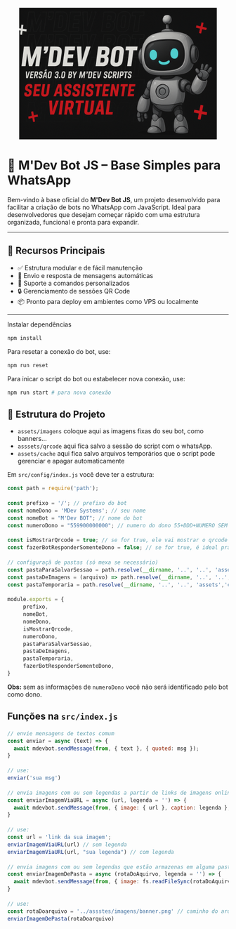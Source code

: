 <p align="center">
  <img src="assets/images/banner.png" height=300 alt="M'Dev Bot Banner" />
</p>

# 🤖 M'Dev Bot JS – Base Simples para WhatsApp

Bem-vindo à base oficial do **M'Dev Bot JS**, um projeto desenvolvido para facilitar a criação de bots no WhatsApp com JavaScript.
Ideal para desenvolvedores que desejam começar rápido com uma estrutura organizada, funcional e pronta para expandir.

---

## 🚀 Recursos Principais

- ✅ Estrutura modular e de fácil manutenção
- 💬 Envio e resposta de mensagens automáticas
- 📂 Suporte a comandos personalizados
- 🔒 Gerenciamento de sessões QR Code
- 📦 Pronto para deploy em ambientes como VPS ou localmente

---

Instalar dependências
````bash
npm install
````

Para resetar a conexão do bot, use:

```bash
npm run reset
```

Para inicar o script do bot ou estabelecer nova conexão, use:
```bash
npm run start # para nova conexão
```

## 📁 Estrutura do Projeto

- `assets/imagens` coloque aqui as imagens fixas do seu bot, como banners...
- `asssets/qrcode` aqui fica salvo a sessão do script com o whatsApp.
- `assets/cache` aqui fica salvo arquivos temporários que o script pode gerenciar e apagar automaticamente

Em `src/config/index.js` você deve ter a estrutura:

```javascript
const path = require('path');

const prefixo = '/'; // prefixo do bot
const nomeDono = 'MDev Systems'; // seu nome
const nomeBot = "M'Dev BOT"; // nome do bot
const numeroDono = "559900000000"; // numero do dono 55+DDD+NUMERO SEM O 9

const isMostrarQrcode = true; // se for true, ele vai mostrar o qrcode para conexão
const fazerBotResponderSomenteDono = false; // se for true, é ideal pra quando o bot tá em testes, só vai tesponder mensagens do dono.

// configuraçã de pastas (só mexa se necessário)
const pastaParaSalvarSessao = path.resolve(__dirname, '..', '..', 'assets', 'qrcode');
const pastaDeImagens = (arquivo) => path.resolve(__dirname, '..', '..', 'assets', 'images', `${arquivo}`);
const pastaTemporaria = path.resolve(__dirname, '..', '..', 'assets','cache');

module.exports = {
     prefixo,
     nomeBot,
     nomeDono,
     isMostrarQrcode,
     numeroDono,
     pastaParaSalvarSessao,
     pastaDeImagens,
     pastaTemporaria,
     fazerBotResponderSomenteDono,
}
```

**Obs:** sem as informações de `numeroDono` você não será identificado pelo bot como dono.

## Funções na `src/index.js`

```javascript
// envie mensagens de textos comum
const enviar = async (text) => {
  await mdevbot.sendMessage(from, { text }, { quoted: msg });
}

// use:
enviar('sua msg')

// envia imagens com ou sem legendas a partir de links de imagens online
const enviarImagemViaURL = async (url, legenda = '') => {
  await mdevbot.sendMessage(from, { image: { url }, caption: legenda }, { quoted: msg });
}

// use:
const url = 'link da sua imagem';
enviarImagemViaURL(url) // sem legenda
enviarImagemViaURL(url, "sua legenda") // com legenda

// envia imagens com ou sem legendas que estão armazenas em alguma pasta (images, cache ou outras)
const enviarImagemDePasta = async (rotaDoAquirvo, legenda = '') => {
  await mdevbot.sendMessage(from, { image: fs.readFileSync(rotaDoAquirvo), caption: legenda }, { quoted: msg });
}

// use: 
const rotaDoarquivo = '../assstes/imagens/banner.png' // caminho do arquivo
enviarImagemDePasta(rotaDoarquivo)
```
